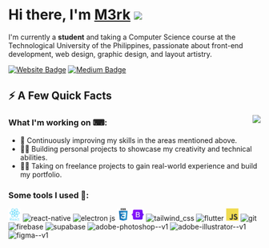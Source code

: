 <div>
   <h1>Hi there, I'm <a href="https://portfolio-chi-beryl-23.vercel.app/home">M3rk</a> <img src="https://media.giphy.com/media/hvRJCLFzcasrR4ia7z/giphy.gif" width="25px"> </h1>
   <p>I'm currently a <strong>student</strong> and taking a Computer Science course at the Technological University of the Philippines, passionate about front-end development, web design, graphic design, and layout artistry.</p>
   <p><a href="https://web.facebook.com/FabulousEggPie/"><img src="https://img.shields.io/badge/-fabulousEggPie-4E69C8?style=flat-square&amp;labelColor=4E69C8&amp;logo=Facebook&amp;link=https://web.facebook.com/FabulousEggPie/" alt="Website Badge"></a> <a href="https://portfolio-chi-beryl-23.vercel.app/"><img src="https://img.shields.io/badge/-m3rk-0A0A0A?style=flat-square&amp;labelColor=0A0A0A&amp;logo=Vercel&amp;link=https://portfolio-chi-beryl-23.vercel.app" alt="Medium Badge"></a>
   <h2>⚡️ A Few Quick Facts</h2>      
   <img align="right" src="https://media.giphy.com/media/v1.Y2lkPTc5MGI3NjExOXV1YmZ4MWdjdjdoN2Fvc2ozN2kyNHVwcjczYW8xajVzbmFpM2p0dyZlcD12MV9pbnRlcm5hbF9naWZfYnlfaWQmY3Q9Zw/fha1cv4Le2lVRXXJsc/giphy.gif" />   
   <h3>What I'm working on ⌨:</h3>
   <ul>        
      <li> 💪 Continuously improving my skills in the areas mentioned above.</li>
      <li> 👷‍♂️ Building personal projects to showcase my creativity and technical abilities.</li>
      <li> 👨‍💻 Taking on freelance projects to gain real-world experience and build my portfolio.</li>
   </ul>
   <h3>Some tools I used 🚀:</h3>
   <p align="left">
   <img src="https://raw.githubusercontent.com/devicons/devicon/master/icons/react/react-original-wordmark.svg" alt="react" width="25" height="25" />
   <img src="https://pagepro.co/blog/wp-content/uploads/2020/03/react-native-logo-884x1024.png" alt="react-native" width="25" />
   <img src="https://miro.medium.com/v2/resize:fit:1200/1*O6KluMvEBZ1cBL3EPo4tig.png" alt="electron js" width="25" height="25" />
   <img src="https://raw.githubusercontent.com/devicons/devicon/master/icons/css3/css3-original-wordmark.svg" alt="css3" width="25" height="25" />
   <img src="https://raw.githubusercontent.com/devicons/devicon/master/icons/bootstrap/bootstrap-original.svg" alt="bootstrap" width="25" height="25" />
   <img width="24" src="http://img.icons8.com/fluency/48/tailwind_css.png" alt="tailwind_css"/>
   <img width="24" src="https://img.icons8.com/color/48/flutter.png" alt="flutter"/>
   <img src="https://raw.githubusercontent.com/devicons/devicon/master/icons/javascript/javascript-original.svg" alt="javascript" width="25" height="25" />
   <img width="24" src="https://img.icons8.com/color/48/git.png" alt="git"/>
   <img width="24" src="https://img.icons8.com/color/48/firebase.png" alt="firebase"/>
   <img width="24" src="https://seeklogo.com/images/S/supabase-logo-DCC676FFE2-seeklogo.com.png" alt="supabase"/>
   <img width="24" src="https://img.icons8.com/color/48/adobe-photoshop--v1.png" alt="adobe-photoshop--v1"/>
   <img width="24" src="https://img.icons8.com/color/48/adobe-illustrator--v1.png" alt="adobe-illustrator--v1"/>
   <img width="24" src="https://img.icons8.com/color/48/figma--v1.png" alt="figma--v1"/>
</p>
</div>
